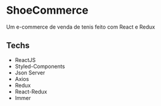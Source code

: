 # ShoeCommerce
Um e-commerce de venda de tenis feito com React e Redux


## Techs

- ReactJS
- Styled-Components
- Json Server
- Axios
- Redux
- React-Redux
- Immer

